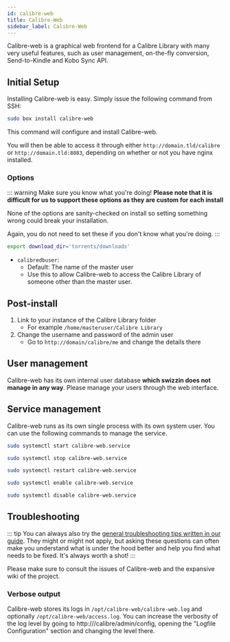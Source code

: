 ```yaml
---
id: calibre-web
title: Calibre-Web
sidebar_label: Calibre-Web
---
```


Calibre-web is a graphical web frontend for a Calibre Library with many very useful features, such as user management, on-the-fly conversion, Send-to-Kindle and Kobo Sync API.

## Initial Setup

Installing Calibre-web is easy. Simply issue the following command from SSH:

```bash main
sudo box install calibre-web
```

This command will configure and install Calibre-web.

You will then be able to access it through either `http://domain.tld/calibre` or `http://domain.tld:8083`, depending on whether or not you have nginx installed.

### Options

::: warning Make sure you know what you're doing!
**Please note that it is difficult for us to support these options as they are custom for each install**

None of the options are sanity-checked on install so setting something wrong could break your installation.

Again, you do not need to set these if you don't know what you're doing.
:::

```bash main
export download_dir='torrents/downloads'
```

- `calibredbuser`:
  - Default: The name of the master user
  - Use this to allow Calibre-web to access the Calibre Library of someone other than the master user.

## Post-install
1. Link to your instance of the Calibre Library folder
   - For example `/home/masteruser/Calibre Library`
2. Change the username and password of the admin user
   - Go to `http://domain/calibre/me` and change the details there


## User management
Calibre-web has its own internal user database **which swizzin does not manage in any way**. Please manage your users through the web interface.

## Service management

Calibre-web runs as its own single process with its own system user. You can use the following commands to manage the service.

<!--DOCUSAURUS_CODE_TABS-->
<!--Start-->
```bash
sudo systemctl start calibre-web.service
```
<!--Stop-->
```bash
sudo systemctl stop calibre-web.service
```
<!--Restart-->
```bash
sudo systemctl restart calibre-web.service
```
<!--Enable-->
```bash
sudo systemctl enable calibre-web.service
```
<!--Disable-->
```bash
sudo systemctl disable calibre-web.service
```
<!--END_DOCUSAURUS_CODE_TABS-->


## Troubleshooting

::: tip 
You can always also try the [general troubleshooting tips written in our guide](/guides/troubleshooting). They might or might not apply, but asking these questions can often make you understand what is under the hood better and help you find what needs to be fixed. It's always worth a shot!
:::

Please make sure to consult the issues of Calibre-web and the expansive wiki of the project. 

### Verbose output
Calibre-web stores its logs in `/opt/calibre-web/calibre-web.log` and optionally `/opt/calibre-web/access.log`. You can increase the verbosity of the log level by going to http://<domain>/calibre/admin/config, opening the "Logfile Configuration" section and changing the level there.